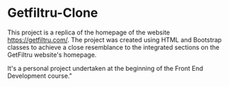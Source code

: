 # Getfiltru-Clone
This project is a replica of the homepage of the website https://getfiltru.com/. The project was created using HTML and Bootstrap classes to achieve a close resemblance to the integrated sections on the GetFiltru website's homepage.

It's a personal project undertaken at the beginning of the Front End Development course."